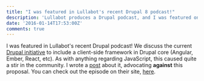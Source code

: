 ```yaml
---
title: "I was featured in Lullabot's recent Drupal 8 podcast!"
description: 'Lullabot produces a Drupal podcast, and I was featured on the episode talking about include a client-side framework in core.'
date: '2016-01-14T17:53:00Z'
comments: true
---
```


I was featured in Lullabot's recent Drupal podcast! We discuss the current [Drupal initiative](https://www.drupal.org/node/2645250) to include a client-side framework in Drupal core (Angular, Ember, React, etc). As with anything regarding JavaScript, this caused quite a stir in the community. I wrote a [post](https://www.chapterthree.com/blog/why-progressive-decoupling-drupals-front-end-bad-idea) about it, advocating **against** this proposal. You can check out the episode on their site, [here](https://www.lullabot.com/podcasts/drupalizeme-podcast/a-frontend-javascript-framework-in-drupal-core).
